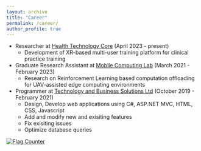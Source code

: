 ```yaml
---
layout: archive
title: "Career"
permalink: /career/
author_profile: true
---
```



* Researcher at <a href="http://htcore15.dwebs1.kr/" target="_blank">Health Technology Core</a> (April 2023 - present)  <br>
  - Development of XR-based multi-user training platform for clinical practice training  <br>
* Graduate Research Assistant at <a href="https://www.researchgate.net/lab/Mobile-Computing-Lab-Sangman-Moh" target="_blank">Mobile Computing Lab</a> (March 2021 -  February 2023)  <br>
  - Research on Reinforcement Learning based computation offloading for UAV-assisted edge computing environments <br>
* Programmer at <a href="http://tecbsl.com/" target="_blank">Technology and Business Solutions Ltd</a> (October 2019 - February 2021) <br>
  - Design, Develop web applications using C#, ASP.NET MVC, HTML, CSS, Javascript  <br>
  - Add and modify new and exisiting features <br>
  - Fix exisiting issues <br>
  - Optimize database queries <br>



<a href="https://info.flagcounter.com/HbD1"><img src="https://s11.flagcounter.com/count2/HbD1/bg_FFFFFF/txt_000000/border_CCCCCC/columns_2/maxflags_10/viewers_0/labels_0/pageviews_0/flags_0/percent_0/" alt="Flag Counter" border="0"></a>

